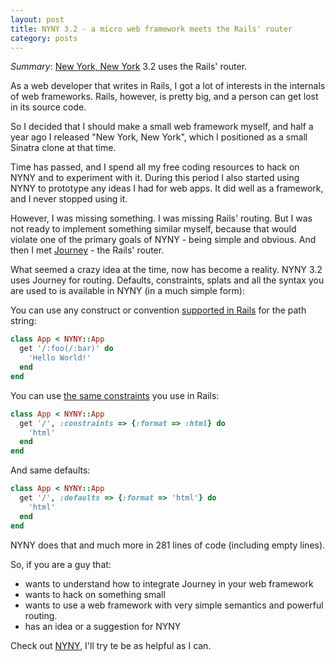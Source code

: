 ```yaml
---
layout: post
title: NYNY 3.2 - a micro web framework meets the Rails' router
category: posts
---
```


_Summary_: [New York, New York][nyny] 3.2 uses the Rails' router.

As a web developer that writes in Rails, I got a lot of interests in the
internals of web frameworks. Rails, however, is pretty big, and a person can
get lost in its source code.

So I decided that I should make a small web framework myself, and half a year
ago I released "New York, New York", which I positioned as a small Sinatra
clone at that time.

Time has passed, and I spend all my free coding resources to hack on NYNY and
to experiment with it. During this period I also started using NYNY to prototype
any ideas I had for web apps. It did well as a framework, and I never
stopped using it.

However, I was missing something. I was missing Rails' routing. But I was not
ready to implement something similar myself, because that would violate one
of the primary goals of NYNY - being simple and obvious. And then I met
[Journey][journey] - the Rails' router.

What seemed a crazy idea at the time, now has become a reality. NYNY 3.2 uses
Journey for routing. Defaults, constraints, splats and all the syntax you are
used to is available in NYNY (in a much simple form):

You can use any construct or convention [supported in Rails][bound-params]
for the path string:

```ruby
class App < NYNY::App
  get '/:foo(/:bar)' do
    'Hello World!'
  end
end
```

You can use [the same constraints][constraints] you use in Rails:

```ruby
class App < NYNY::App
  get '/', :constraints => {:format => :html} do
    'html'
  end
end
```

And same defaults:

```ruby
class App < NYNY::App
  get '/', :defaults => {:format => 'html'} do
    'html'
  end
end
```

NYNY does that and much more in 281 lines of code (including empty lines).

So, if you are a guy that:

- wants to understand how to integrate Journey in your web framework
- wants to hack on something small
- wants to use a web framework with very simple semantics and powerful routing.
- has an idea or a suggestion for NYNY

Check out [NYNY][nyny], I'll try te be as helpful as I can.

[nyny]: https://github.com/alisnic/nyny
[journey]: https://github.com/rails/journey
[constraints]: http://guides.rubyonrails.org/routing.html#request-based-constraints
[bound-params]: http://guides.rubyonrails.org/routing.html#bound-parameters


